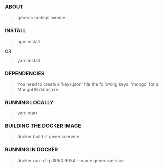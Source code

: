 ### ABOUT

>  generic node.js service .

### INSTALL

> npm install

OR

> yarn install

### DEPENDENCIES

> You need to create a 'keys.json' file the following keys: 'mongo' for a MongoDB datastore.

### RUNNING LOCALLY

> yarn start

### BUILDING THE DOCKER IMAGE

> docker build -t genericservice .

### RUNNING IN DOCKER

> docker run -d -p 8080:9934 --name genericservice